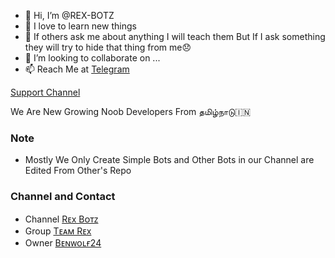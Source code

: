 - 👋 Hi, I’m @REX-BOTZ
- 👀 I love to learn new things
- 🌱 If others ask me about anything I will teach them But If I ask something they will try to hide that      thing from me😞 
- 💞️ I’m looking to collaborate on ...
- 📫 Reach Me at [Telegram](https://telegram.me/benwolf24)

<!---
REX-BOTZ/REX-BOTZ is a ✨ special ✨ repository because its `README.md` (this file) appears on your GitHub profile.
You can click the Preview link to take a look at your changes.
--->
[Support Channel](https://t.me/REX_BOTZ)

We Are New Growing Noob Developers From தமிழ்நாடு🇮🇳
### Note
- Mostly We Only Create Simple Bots and Other Bots in our Channel are Edited From Other's Repo
### Channel and Contact
- Channel [Rᴇx Bᴏᴛᴢ](telegram.me/rex_botz)
- Group   [Tᴇᴀᴍ Rᴇx](telegram.me/rex_bots_support)
- Owner   [Bᴇɴᴡᴏʟғ24](telegram.me/benwolf24)
